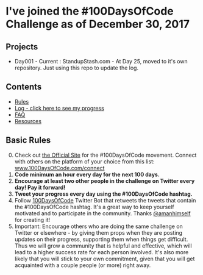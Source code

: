 # I've joined the #100DaysOfCode Challenge as of December 30, 2017

## Projects
* Day001 - Current : StandupStash.com - At Day 25, moved to it's own repository. Just using this repo to update the log.

## Contents
* [Rules](rules.md)
* [Log - click here to see my progress](log.md)
* [FAQ](FAQ.md)
* [Resources](resources.md)

## Basic Rules
0. Check out [the Official Site](http://100daysofcode.com/) for the #100DaysOfCode movement. Connect with others on the platform of your choice from this list: www.100DaysOfCode.com/connect
3. **Code minimum an hour every day for the next 100 days.**
4. **Encourage at least two other people in the challenge on Twitter every day! Pay it forward!**
7. **Tweet your progress every day using the #100DaysOfCode hashtag.**
8. Follow [100DaysOfCode](https://twitter.com/_100DaysOfCode) Twitter Bot that retweets the tweets that contain the #100DaysOfCode hashtag. It's a great way to keep yourself motivated and to participate in the community. Thanks [@amanhimself](https://twitter.com/amanhimself) for creating it!
9. Important: Encourage others who are doing the same challenge on Twitter or elsewhere - by giving them props when they are posting updates on their progress, supporting them when things get difficult. Thus we will grow a community that is helpful and effective, which will lead to a higher success rate for each person involved. It's also more likely that you will stick to your own commitment, given that you will get acquainted with a couple people (or more) right away.
